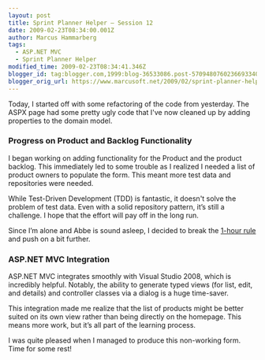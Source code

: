 ```yaml
---
layout: post
title: Sprint Planner Helper – Session 12
date: 2009-02-23T08:34:00.001Z
author: Marcus Hammarberg
tags:
  - ASP.NET MVC
  - Sprint Planner Helper
modified_time: 2009-02-23T08:34:41.346Z
blogger_id: tag:blogger.com,1999:blog-36533086.post-5709480760236693340
blogger_orig_url: https://www.marcusoft.net/2009/02/sprint-planner-helper-session-12.html
---
```


Today, I started off with some refactoring of the code from yesterday. The ASPX page had some pretty ugly code that I've now cleaned up by adding properties to the domain model.

### Progress on Product and Backlog Functionality

I began working on adding functionality for the Product and the product backlog. This immediately led to some trouble as I realized I needed a list of product owners to populate the form. This meant more test data and repositories were needed.

While Test-Driven Development (TDD) is fantastic, it doesn't solve the problem of test data. Even with a solid repository pattern, it’s still a challenge. I hope that the effort will pay off in the long run.

Since I’m alone and Abbe is sound asleep, I decided to break the [1-hour rule](https://www.marcusoft.net/2009/01/what-to-do-now-sprint-planner-helper.html) and push on a bit further.

### ASP.NET MVC Integration

ASP.NET MVC integrates smoothly with Visual Studio 2008, which is incredibly helpful. Notably, the ability to generate typed views (for list, edit, and details) and controller classes via a dialog is a huge time-saver.

This integration made me realize that the list of products might be better suited on its own view rather than being directly on the homepage. This means more work, but it’s all part of the learning process.

I was quite pleased when I managed to produce this non-working form. Time for some rest!

